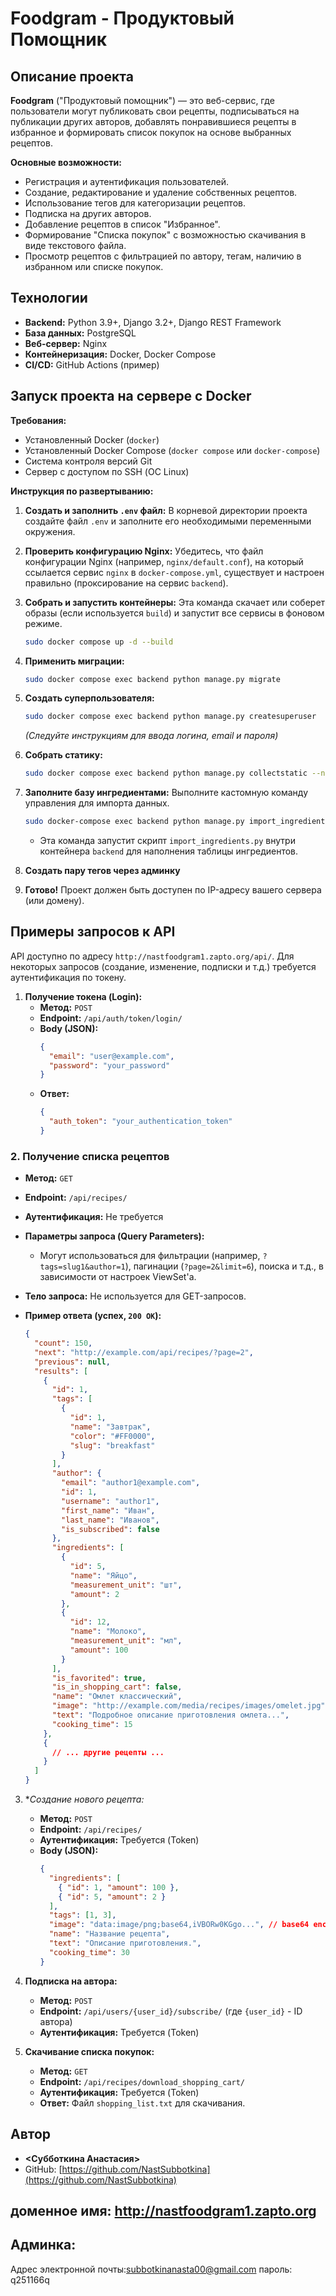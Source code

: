 # Foodgram - Продуктовый Помощник

## Описание проекта

**Foodgram** ("Продуктовый помощник") — это веб-сервис, где пользователи могут публиковать свои рецепты, подписываться на публикации других авторов, добавлять понравившиеся рецепты в избранное и формировать список покупок на основе выбранных рецептов.

**Основные возможности:**

*   Регистрация и аутентификация пользователей.
*   Создание, редактирование и удаление собственных рецептов.
*   Использование тегов для категоризации рецептов.
*   Подписка на других авторов.
*   Добавление рецептов в список "Избранное".
*   Формирование "Списка покупок" с возможностью скачивания в виде текстового файла.
*   Просмотр рецептов с фильтрацией по автору, тегам, наличию в избранном или списке покупок.

## Технологии

*   **Backend:** Python 3.9+, Django 3.2+, Django REST Framework
*   **База данных:** PostgreSQL
*   **Веб-сервер:** Nginx
*   **Контейнеризация:** Docker, Docker Compose
*   **CI/CD:** GitHub Actions (пример)

## Запуск проекта на сервере с Docker

**Требования:**

*   Установленный Docker (`docker`)
*   Установленный Docker Compose (`docker compose` или `docker-compose`)
*   Система контроля версий Git
*   Сервер с доступом по SSH (ОС Linux)

**Инструкция по развертыванию:**

1.  **Создать и заполнить `.env` файл:**
    В корневой директории проекта создайте файл `.env` и заполните его необходимыми переменными окружения.

2.  **Проверить конфигурацию Nginx:**
    Убедитесь, что файл конфигурации Nginx (например, `nginx/default.conf`), на который ссылается сервис `nginx` в `docker-compose.yml`, существует и настроен правильно (проксирование на сервис `backend`).

3.  **Собрать и запустить контейнеры:**
    Эта команда скачает или соберет образы (если используется `build`) и запустит все сервисы в фоновом режиме.
    ```bash
    sudo docker compose up -d --build
    ```

4.  **Применить миграции:**
    ```bash
    sudo docker compose exec backend python manage.py migrate
    ```

5.  **Создать суперпользователя:**
    ```bash
    sudo docker compose exec backend python manage.py createsuperuser
    ```
    *(Следуйте инструкциям для ввода логина, email и пароля)*

7.  **Собрать статику:**
    ```bash
    sudo docker compose exec backend python manage.py collectstatic --noinput
    ```

5.  **Заполните базу ингредиентами:**
    Выполните кастомную команду управления для импорта данных.
    ```bash
    sudo docker-compose exec backend python manage.py import_ingredients.py
    ```
    *   Эта команда запустит скрипт `import_ingredients.py` внутри контейнера `backend` для наполнения таблицы ингредиентов.
      
6.  **Создать пару тегов через админку**
    
9.  **Готово!**
    Проект должен быть доступен по IP-адресу вашего сервера (или домену).


## Примеры запросов к API

API доступно по адресу `http://nastfoodgram1.zapto.org/api/`. Для некоторых запросов (создание, изменение, подписки и т.д.) требуется аутентификация по токену.

1.  **Получение токена (Login):**
    *   **Метод:** `POST`
    *   **Endpoint:** `/api/auth/token/login/`
    *   **Body (JSON):**
        ```json
        {
          "email": "user@example.com",
          "password": "your_password"
        }
        ```
    *   **Ответ:**
        ```json
        {
          "auth_token": "your_authentication_token"
        }
        ```
### 2. Получение списка рецептов

*   **Метод:** `GET`
*   **Endpoint:** `/api/recipes/`
*   **Аутентификация:** Не требуется
*   **Параметры запроса (Query Parameters):**
    *   Могут использоваться для фильтрации (например, `?tags=slug1&author=1`), пагинации (`?page=2&limit=6`), поиска и т.д., в зависимости от настроек ViewSet'а.
*   **Тело запроса:** Не используется для GET-запросов.
*   **Пример ответа (успех, `200 OK`):**

    ```json
    {
      "count": 150,
      "next": "http://example.com/api/recipes/?page=2",
      "previous": null,
      "results": [
        {
          "id": 1,
          "tags": [
            {
              "id": 1,
              "name": "Завтрак",
              "color": "#FF0000",
              "slug": "breakfast"
            }
          ],
          "author": {
            "email": "author1@example.com",
            "id": 1,
            "username": "author1",
            "first_name": "Иван",
            "last_name": "Иванов",
            "is_subscribed": false
          },
          "ingredients": [
            {
              "id": 5,
              "name": "Яйцо",
              "measurement_unit": "шт",
              "amount": 2
            },
            {
              "id": 12,
              "name": "Молоко",
              "measurement_unit": "мл",
              "amount": 100
            }
          ],
          "is_favorited": true,
          "is_in_shopping_cart": false,
          "name": "Омлет классический",
          "image": "http://example.com/media/recipes/images/omelet.jpg",
          "text": "Подробное описание приготовления омлета...",
          "cooking_time": 15
        },
        {
          // ... другие рецепты ...
        }
      ]
    }
    ```
3.  **Создание нового рецепта:*
    *   **Метод:** `POST`
    *   **Endpoint:** `/api/recipes/`
    *   **Аутентификация:** Требуется (Token)
    *   **Body (JSON):** 
        ```json
        {
          "ingredients": [
            { "id": 1, "amount": 100 },
            { "id": 5, "amount": 2 }
          ],
          "tags": [1, 3],
          "image": "data:image/png;base64,iVBORw0KGgo...", // base64 encoded image
          "name": "Название рецепта",
          "text": "Описание приготовления.",
          "cooking_time": 30
        }
        ```
4.  **Подписка на автора:**
    *   **Метод:** `POST`
    *   **Endpoint:** `/api/users/{user_id}/subscribe/` (где `{user_id}` - ID автора)
    *   **Аутентификация:** Требуется (Token)

5.  **Скачивание списка покупок:**
    *   **Метод:** `GET`
    *   **Endpoint:** `/api/recipes/download_shopping_cart/`
    *   **Аутентификация:** Требуется (Token)
    *   **Ответ:** Файл `shopping_list.txt` для скачивания.

## Автор

*   **<Субботкина Анастасия>**
*   GitHub: [https://github.com/NastSubbotkina](https://github.com/NastSubbotkina)
  
              
## доменное имя: http://nastfoodgram1.zapto.org

## Админка:
Адрес электронной почты:subbotkinanasta00@gmail.com
пароль: q251166q

